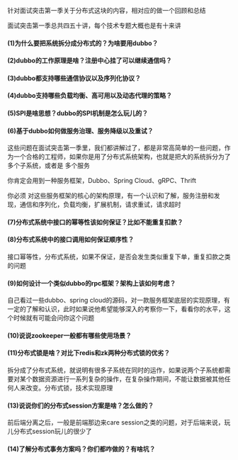针对面试突击第一季关于分布式这块的内容，相对应的做一个回顾和总结

面试突击第一季总共四五十讲，每个技术专题大概也是有十来讲

#### (1)为什么要把系统拆分成分布式的？为啥要用dubbo？
#### (2)dubbo的工作原理是啥？注册中心挂了可以继续通信吗？
#### (3)dubbo都支持哪些通信协议以及序列化协议？
#### (4)dubbo支持哪些负载均衡、高可用以及动态代理的策略？
#### (5)SPI是啥思想？dubbo的SPI机制是怎么玩儿的？
#### (6)基于dubbo如何做服务治理、服务降级以及重试？

这些问题在面试突击第一季里，我们都讲解过了，都是非常高简单的一些问题，作为一个合格的工程师，如果你是用了分布式系统架构，也就是把大的系统拆分为了多个子系统，或者是 多个服务

你肯定会用到一种服务框架，Dubbo、Spring Cloud、gRPC、Thrift

你必须 对这些服务框架的核心的架构原理，有一个认识和了解，服务注册和发现，通信和序列化，负载均衡，扩展机制，请求重试，请求超时

#### (7)分布式系统中接口的幂等性该如何保证？比如不能重复扣款？
#### (8)分布式系统中的接口调用如何保证顺序性？

接口幂等性，分布式系统，如果不保证，是否会发生类似重复下单，重复扣款之类的问题

#### (9)如何设计一个类似dubbo的rpc框架？架构上该如何考虑？

自己看过一些dubbo、spring cloud的源码，对一款服务框架底层的实现原理，有一定的了解和认识，此时如果说他希望能够深入的考察你一下，看看你的水平，这个时候就有可能会问你这个问题

#### (10)说说zookeeper一般都有哪些使用场景？
#### (11)分布式锁是啥？对比下redis和zk两种分布式锁的优劣？

拆分成了分布式系统，就说明有很多子系统在同时的运作，如果说两个子系统都需要对某个数据资源进行一系列复杂的操作，在复杂操作期间，不能让数据被其他任何人来改变。分布式锁，技术实现原理

#### (13)说说你们的分布式session方案是啥？怎么做的？

前后端分离之后，一般是前端那边来care session之类的问题，对于后端来说，玩儿分布式session玩儿的很少了

#### (14)了解分布式事务方案吗？你们都咋做的？有啥坑？









